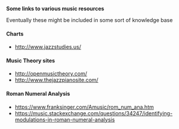 **Some links to various music resources**

Eventually these might be included in some sort of knowledge base

#### Charts
- http://www.jazzstudies.us/

#### Music Theory sites
- http://openmusictheory.com/
- http://www.thejazzpianosite.com/

#### Roman Numeral Analysis
- https://www.franksinger.com/Amusic/rom_num_ana.htm
- https://music.stackexchange.com/questions/34247/identifying-modulations-in-roman-numeral-analysis